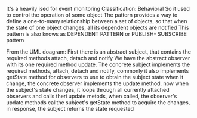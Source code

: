It's a heavily ised for event monitoring
Classification: Behavioral
So it used to control the operation of some object
The pattern provides a way to define a one-to-many relationship between a set of objects, so that when the state of one object changes, all its dependent objects are notified
This pattern is also knows as DEPENDENT PATTERN or PUBLISH- SUBSCRIBE pattern


From the UML doagram:
First there is an abstract subject, that contains the required methods attach, detach and notify
We have the abstract observer with its one required method update.
The concrete subject implements the required methods, attach, detach and notify, commonly it also implements getState method for observers to use to obtain the subject state when it change, the concrete observer implements the update method. now when the subject's state changes, it loops  through all currently attached observers and calls theri update metods, when called, the observer's update methods callthe subject's getState method to acquire the changes, in response, the subject returns the state requested